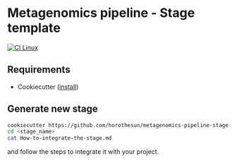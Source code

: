 # Metagenomics pipeline - Stage template

[![CI Linux](https://github.com/horothesun/metagenomics-pipeline-stage-template/actions/workflows/ci-linux.yml/badge.svg)](https://github.com/horothesun/metagenomics-pipeline-stage-template/actions/workflows/ci-linux.yml)

## Requirements

- Cookiecutter ([install](https://cookiecutter.readthedocs.io/en/latest/installation.html))

## Generate new stage

```bash
cookiecutter https://github.com/horothesun/metagenomics-pipeline-stage-template
cd <stage_name>
cat How-to-integrate-the-stage.md
```

and follow the steps to integrate it with your project.
